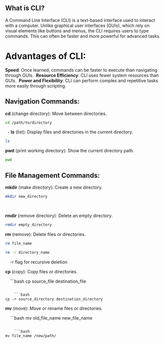 ## What is CLI?

A Command Line Interface (CLI) is a text-based interface used to interact with a computer. Unlike graphical user interfaces (GUIs), which rely on visual elements like buttons and menus, the CLI requires users to type commands. This can often be faster and more powerful for advanced tasks.

# Advantages of CLI:

**Speed**: Once learned, commands can be faster to execute than navigating through GUIs.
 **Resource Efficiency**: CLI uses fewer system resources than GUIs.
 **Power and Flexibility**: CLI can perform complex and repetitive tasks more easily through scripting.

## Navigation Commands:

**cd** (change directory): Move between directories.

  ```bash
  cd /path/to/directory
  ```


  - **ls** (list): Display files and directories in the current directory.

```bash 
ls
```

**pwd** (print working directory): Show the current directory path.

```bash
pwd
```

## File Management Commands:

**mkdir** (make directory): Create a new directory.

```bash
mkdir new_directory
```
   

**rmdir** (remove directory): Delete an empty directory.

```bash 
rmdir empty_directory
```

**rm** (remove): Delete files or directories.

```bash 
rm file_name
```
```bash 
rm -r directory_name
```

    -r flag for recursive deletion

**cp** (copy): Copy files or directories. 

    ```bash
cp source_file destination_file
```

    ```bash
cp -r source_directory destination_directory
```
**mv** (move): Move or rename files or directories.

    ```bash
mv old_file_name new_file_name
```

    ```bash
mv file_name /new/path/
```

